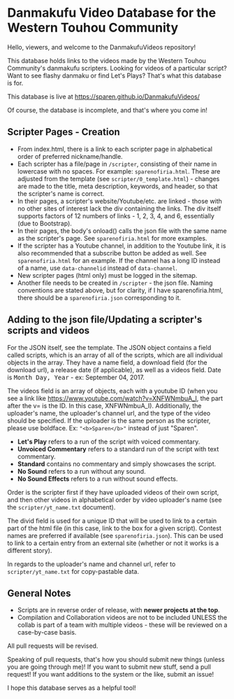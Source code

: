 # Danmakufu Video Database for the Western Touhou Community
Hello, viewers, and welcome to the DanmakufuVideos repository!

This database holds links to the videos made by the Western Touhou Community's danmakufu scripters. Looking for videos of a particular script? Want to see flashy danmaku or find Let's Plays? That's what this database is for.

This database is live at https://sparen.github.io/DanmakufuVideos/ 

Of course, the database is incomplete, and that's where you come in!

## Scripter Pages - Creation
* From index.html, there is a link to each scripter page in alphabetical order of preferred nickname/handle.  
* Each scripter has a file/page in `/scripter`, consisting of their name in lowercase with no spaces. For example: `sparenofiria.html`. These are adjusted from the template (see `scripter/0_template.html`) - changes are made to the title, meta description, keywords, and header, so that the scripter's name is correct.  
* In their pages, a scripter's website/Youtube/etc. are linked - those with no other sites of interest lack the div containing the links. The div itself supports factors of 12 numbers of links - 1, 2, 3, 4, and 6, essentially (due to Bootstrap).  
* In their pages, the body's onload() calls the json file with the same name as the scripter's page. See `sparenofiria.html` for more examples.  
* If the scripter has a Youtube channel, in addition to the Youtube link, it is also recommended that a subscribe button be added as well. See `sparenofiria.html` for an example. If the channel has a long ID instead of a name, use `data-channelid` instead of `data-channel`.  
* New scripter pages (html only) must be logged in the sitemap.  
* Another file needs to be created in `/scripter` - the json file. Naming conventions are stated above, but for clarity, if I have sparenofiria.html, there should be a `sparenofiria.json` corresponding to it.  

## Adding to the json file/Updating a scripter's scripts and videos
For the JSON itself, see the template. The JSON object contains a field called scripts, which is an array of all of the scripts, which are all individual objects in the array. They have a name field, a download field (for the download url), a release date (if applicable), as well as a videos field. Date is <tt>Month Day, Year</tt> - ex: September 04, 2017.

The videos field is an array of objects, each with a youtube ID (when you see a link like https://www.youtube.com/watch?v=XNFWNmbuA_I, the part after the v= is the ID. In this case, XNFWNmbuA_I). Additionally, the uploader's name, the uploader's channel url, and the type of the video should be specified. If the uploader is the same person as the scripter, please use boldface. Ex: `"<b>Sparen</b>"` instead of just "Sparen".

* **Let's Play** refers to a run of the script with voiced commentary.  
* **Unvoiced Commentary** refers to a standard run of the script with text commentary.  
* **Standard** contains no commentary and simply showcases the script.  
* **No Sound** refers to a run without any sound.  
* **No Sound Effects** refers to a run without sound effects.  

Order is the scripter first if they have uploaded videos of their own script, and then other videos in alphabetical order by video uploader's name (see the `scripter/yt_name.txt` document).

The divid field is used for a unique ID that will be used to link to a certain part of the html file (in this case, link to the box for a given script). Contest names are preferred if available (see `sparenofiria.json`). This can be used to link to a certain entry from an external site (whether or not it works is a different story).  

In regards to the uploader's name and channel url, refer to `scripter/yt_name.txt` for copy-pastable data.

## General Notes
* Scripts are in reverse order of release, with **newer projects at the top**. 
* Compilation and Collaboration videos are not to be included UNLESS the collab is part of a team with multiple videos - these will be reviewed on a case-by-case basis.

All pull requests will be revised.

Speaking of pull requests, that's how you should submit new things (unless you are going through me)! If you want to submit new stuff, send a pull request! If you want additions to the system or the like, submit an issue!

I hope this database serves as a helpful tool!
